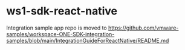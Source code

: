 # ws1-sdk-react-native

Integration sample app repo is moved to https://github.com/vmware-samples/workspace-ONE-SDK-integration-samples/blob/main/IntegrationGuideForReactNative/README.md
